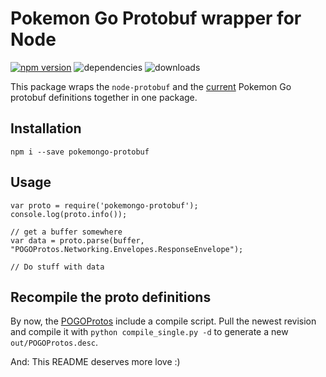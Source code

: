 # Pokemon Go Protobuf wrapper for Node
[![npm version](https://badge.fury.io/js/pokemongo-protobuf.svg)](https://badge.fury.io/js/pokemongo-protobuf)
![dependencies](https://david-dm.org/rastapasta/pokemon-go-protobuf-node.svg)
![downloads](https://img.shields.io/npm/dm/pokemongo-protobuf.svg)

This package wraps the `node-protobuf` and the [current](https://github.com/AeonLucid/POGOProtos) Pokemon Go protobuf definitions together in one package.

## Installation

```
npm i --save pokemongo-protobuf
```

## Usage

```
var proto = require('pokemongo-protobuf');
console.log(proto.info());

// get a buffer somewhere
var data = proto.parse(buffer, "POGOProtos.Networking.Envelopes.ResponseEnvelope");

// Do stuff with data
```

## Recompile the proto definitions

By now, the [POGOProtos](https://github.com/AeonLucid/POGOProtos) include a compile script.
Pull the newest revision and compile it with `python compile_single.py -d` to generate a new
`out/POGOProtos.desc`.

And: This README deserves more love :)
